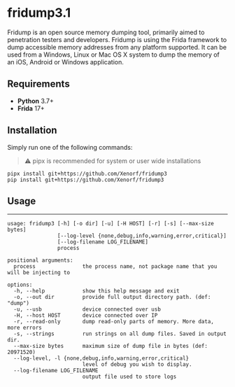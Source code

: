 # fridump3.1

Fridump is an open source memory dumping tool, primarily aimed to penetration testers and developers. Fridump is using the Frida framework to dump accessible memory addresses from any platform supported. It can be used from a Windows, Linux or Mac OS X system to dump the memory of an iOS, Android or Windows application.

## Requirements

- **Python** 3.7+
- **Frida** 17+

## Installation

Simply run one of the following commands:
> :warning: pipx is recommended for system or user wide installations
```
pipx install git+https://github.com/Xenorf/fridump3
pip install git+https://github.com/Xenorf/fridump3
```

## Usage

---

```
usage: fridump3 [-h] [-o dir] [-u] [-H HOST] [-r] [-s] [--max-size bytes]
                [--log-level {none,debug,info,warning,error,critical}]
                [--log-filename LOG_FILENAME]
                process

positional arguments:
  process               the process name, not package name that you will be injecting to

options:
  -h, --help            show this help message and exit
  -o, --out dir         provide full output directory path. (def: "dump")
  -u, --usb             device connected over usb
  -H, --host HOST       device connected over IP
  -r, --read-only       dump read-only parts of memory. More data, more errors
  -s, --strings         run strings on all dump files. Saved in output dir.
  --max-size bytes      maximum size of dump file in bytes (def: 20971520)
  --log-level, -l {none,debug,info,warning,error,critical}
                        level of debug you wish to display.
  --log-filename LOG_FILENAME
                        output file used to store logs
```
